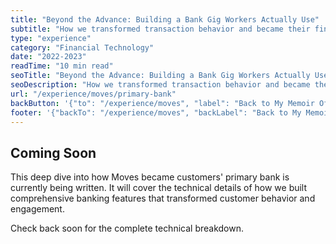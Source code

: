 ```yaml
---
title: "Beyond the Advance: Building a Bank Gig Workers Actually Use"
subtitle: "How we transformed transaction behavior and became their financial home base"
type: "experience"
category: "Financial Technology"
date: "2022-2023"
readTime: "10 min read"
seoTitle: "Beyond the Advance: Building a Bank Gig Workers Actually Use - Liam Duncan"
seoDescription: "How we transformed transaction behavior and became their financial home base with comprehensive banking features."
url: "/experience/moves/primary-bank"
backButton: '{"to": "/experience/moves", "label": "Back to My Memoir Of Moves"}'
footer: '{"backTo": "/experience/moves", "backLabel": "Back to My Memoir Of Moves"}'
---
```


## Coming Soon

This deep dive into how Moves became customers' primary bank is currently being written. It will cover the technical details of how we built comprehensive banking features that transformed customer behavior and engagement.

Check back soon for the complete technical breakdown.
